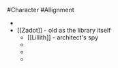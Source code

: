 #Character #Allignment

 - 
 - [[Zadot]] - old as the library itself
	 - [[Lillith]] - architect's spy
	 - 
	 - 
	 - 
